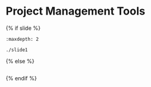 # Project Management Tools
{% if slide %}
<!-- BUILDING THE SLIDES -->
```{toctree}
:maxdepth: 2

./slide1

```
{% else %}
<!-- BUILDING THE PAGES -->
<!-- build the page content here -->
```{include} ./slide1.md
```
{% endif %}

